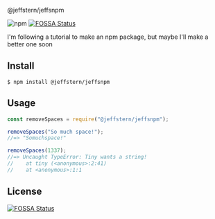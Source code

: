 @jeffstern/jeffsnpm

![npm](https://img.shields.io/npm/v/@jeffstern/jeffsnpm.svg)
[![FOSSA Status](https://app.fossa.com/api/projects/git%2Bgithub.com%2Fjeffstern%2Fjeffsnpm.svg?type=shield)](https://app.fossa.com/projects/git%2Bgithub.com%2Fjeffstern%2Fjeffsnpm?ref=badge_shield)

I'm following a tutorial to make an npm package, but maybe I'll make a better one soon

## Install

```
$ npm install @jeffstern/jeffsnpm
```

## Usage

```js
const removeSpaces = require("@jeffstern/jeffsnpm");

removeSpaces("So much space!");
//=> "Somuchspace!"

removeSpaces(1337);
//=> Uncaught TypeError: Tiny wants a string!
//    at tiny (<anonymous>:2:41)
//    at <anonymous>:1:1
```


## License
[![FOSSA Status](https://app.fossa.com/api/projects/git%2Bgithub.com%2Fjeffstern%2Fjeffsnpm.svg?type=large)](https://app.fossa.com/projects/git%2Bgithub.com%2Fjeffstern%2Fjeffsnpm?ref=badge_large)